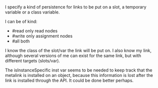 I specify a kind of persistence for links to be put on a slot, a temporary variable or a class variable.  

I can be of kind: 
- #read only read nodes
- #write only assignment nodes 
- #all both

I know the class of the slot/var the link will be put on. I also know my link, although several versions of me can exist for the same link, but with different targets (slots/var).

The isInstanceSpecific inst var seems to be needed to keep track that the metalink is installed on an object, because this information is lost after the link is installed through the API. It could be done better perhaps. 